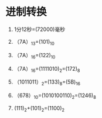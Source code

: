 

# 进制转换

1. 1分12秒=(72000)毫秒

2. （7A）<sub>13</sub>=(101)<sub>10</sub>

3. （7A）<sub>16</sub>=(122)<sub>10</sub>

4. （7A）<sub>16</sub>=(1111010)<sub>2</sub>=(172)<sub>8</sub>

5. （1011011）<sub>2</sub>=(133)<sub>8</sub>=(5B)<sub>16</sub>

6. （678）<sub>10</sub>=(1010100110)<sub>2</sub>=(1246)<sub>8</sub>

7. (111)<sub>2</sub>+(101)<sub>2</sub>=(1100)<sub>2</sub>

